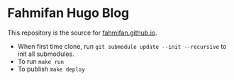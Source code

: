 # Fahmifan Hugo Blog

This repository is the source for [fahmifan.github.io](fahmifan.github.io).

- When first time clone, run `git submodule update --init --recursive` to init all submodules.
- To run `make run`
- To publish `make deploy`
